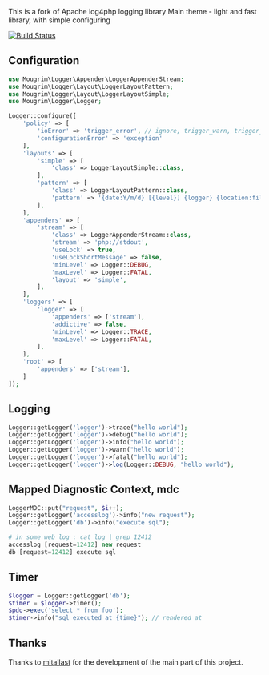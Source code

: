 This is a fork of Apache log4php logging library
Main theme - light and fast library, with simple configuring

[![Build Status](https://api.travis-ci.org/mougrim/php-logger.png)](https://travis-ci.org/mougrim/php-logger)

Configuration
-------------

```php
use Mougrim\Logger\Appender\LoggerAppenderStream;
use Mougrim\Logger\Layout\LoggerLayoutPattern;
use Mougrim\Logger\Layout\LoggerLayoutSimple;
use Mougrim\Logger\Logger;

Logger::configure([
    'policy' => [
        'ioError' => 'trigger_error', // ignore, trigger_warn, trigger_error, exception or exit
        'configurationError' => 'exception'
    ],
    'layouts' => [
        'simple' => [
            'class' => LoggerLayoutSimple::class,
        ],
        'pattern' => [
            'class' => LoggerLayoutPattern::class,
            'pattern' => '{date:Y/m/d} [{level}] {logger} {location:file:line, class.function} {mdc:key} {mdc} {ndc}: {message} {ex}',
        ],
    ],
    'appenders' => [
        'stream' => [
            'class' => LoggerAppenderStream::class,
            'stream' => 'php://stdout',
            'useLock' => true,
            'useLockShortMessage' => false,
            'minLevel' => Logger::DEBUG,
            'maxLevel' => Logger::FATAL,
            'layout' => 'simple',
        ],
    ],
    'loggers' => [
        'logger' => [
            'appenders' => ['stream'],
            'addictive' => false,
            'minLevel' => Logger::TRACE,
            'maxLevel' => Logger::FATAL,
        ],
    ],
    'root' => [
        'appenders' => ['stream'],
    ]
]);
```
Logging
-------

```php
Logger::getLogger('logger')->trace("hello world");
Logger::getLogger('logger')->debug("hello world");
Logger::getLogger('logger')->info("hello world");
Logger::getLogger('logger')->warn("hello world");
Logger::getLogger('logger')->fatal("hello world");
Logger::getLogger('logger')->log(Logger::DEBUG, "hello world");
```

Mapped Diagnostic Context, mdc
------------------------------

```php
LoggerMDC::put("request", $i++);
Logger::getLogger('accesslog')->info("new request");
Logger::getLogger('db')->info("execute sql");

# in some web log : cat log | grep 12412
accesslog [request=12412] new request
db [request=12412] execute sql
```

Timer
-----

```php
$logger = Logger::getLogger('db');
$timer = $logger->timer();
$pdo->exec('select * from foo');
$timer->info("sql executed at {time}"); // rendered at
```

Thanks
-----

Thanks to [mitallast](https://github.com/mitallast/) for the development of the main part of this project.
